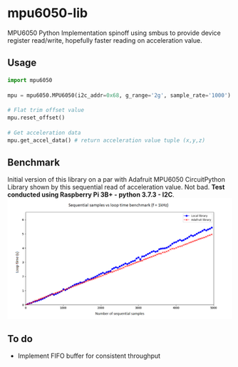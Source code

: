 # mpu6050-lib
MPU6050 Python Implementation spinoff using smbus to provide device register read/write, hopefully faster reading on acceleration value.

## Usage
```python
import mpu6050

mpu = mpu6050.MPU6050(i2c_addr=0x68, g_range='2g', sample_rate='1000')

# Flat trim offset value
mpu.reset_offset()

# Get acceleration data
mpu.get_accel_data() # return acceleration value tuple (x,y,z)
```

## Benchmark
Initial version of this library on a par with Adafruit MPU6050 CircuitPython Library shown by this sequential read of acceleration value. Not bad.
**Test conducted using Raspberry Pi 3B+ - python 3.7.3 - I2C**.
![Starting Dark Mode](extras/bench-graph.png?raw=True)

## To do
- Implement FIFO buffer for consistent throughput
